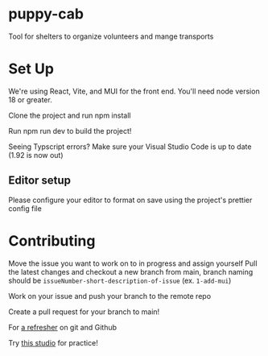 # puppy-cab

Tool for shelters to organize volunteers and mange transports

# Set Up

We're using React, Vite, and MUI for the front end. You'll need node version 18 or greater.

Clone the project and run npm install

Run npm run dev to build the project!

Seeing Typscript errors? Make sure your Visual Studio Code is up to date (1.92 is now out)

## Editor setup
Please configure your editor to format on save using the project's prettier config file

# Contributing

Move the issue you want to work on to in progress and assign yourself
Pull the latest changes and checkout a new branch from main, branch naming should be `issueNumber-short-description-of-issue` (ex. `1-add-mui`)

Work on your issue and push your branch to the remote repo

Create a pull request for your branch to main!

For [a refresher](https://education.launchcode.org/intro-to-professional-web-dev/chapters/git/index.html) on git and Github

Try [this studio](https://education.launchcode.org/intro-to-professional-web-dev/chapters/git/studio.html) for practice!

